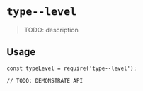 # `type--level`

> TODO: description

## Usage

```
const typeLevel = require('type--level');

// TODO: DEMONSTRATE API
```
